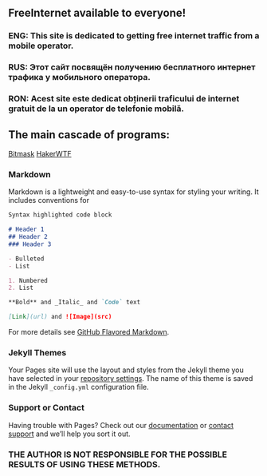 ## FreeInternet available to everyone!
### ENG: This site is dedicated to getting free internet traffic from a mobile operator.
### RUS: Этот сайт посвящён получению бесплатного интернет трафика у мобильного оператора.
### RON: Acest site este dedicat obținerii traficului de internet gratuit de la un operator de telefonie mobilă.

## The main cascade of programs:

[Bitmask](https://github.com/DroidSU-GI/FreeInet/blob/master/Bitmask%201.0.5.apk?raw=true)
[HakerWTF](https://github.com/DroidSU-GI/FreeInet/raw/master/HakerWTF%20VPN%20v1.7.apk)

### Markdown

Markdown is a lightweight and easy-to-use syntax for styling your writing. It includes conventions for

```markdown
Syntax highlighted code block

# Header 1
## Header 2
### Header 3

- Bulleted
- List

1. Numbered
2. List

**Bold** and _Italic_ and `Code` text

[Link](url) and ![Image](src)
```

For more details see [GitHub Flavored Markdown](https://guides.github.com/features/mastering-markdown/).

### Jekyll Themes

Your Pages site will use the layout and styles from the Jekyll theme you have selected in your [repository settings](https://github.com/DroidSU-GI/FreeInternet/settings). The name of this theme is saved in the Jekyll `_config.yml` configuration file.

### Support or Contact

Having trouble with Pages? Check out our [documentation](https://docs.github.com/categories/github-pages-basics/) or [contact support](https://support.github.com/contact) and we’ll help you sort it out.

### THE AUTHOR IS NOT RESPONSIBLE FOR THE POSSIBLE RESULTS OF USING THESE METHODS.
